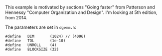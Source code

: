 This example is motivated by sections "Going faster"
from Patterson and Hennessy "Computer Organization and Design".
I'm looking at 5th edition, from 2014.

The parameters are set in `dgemm.h`:

```
#define   DIM       (1024) // (4096)
#define   TOL       (1e-10)
#define   UNROLL    (4)
#define   BLOCKSIZE (32)
```

